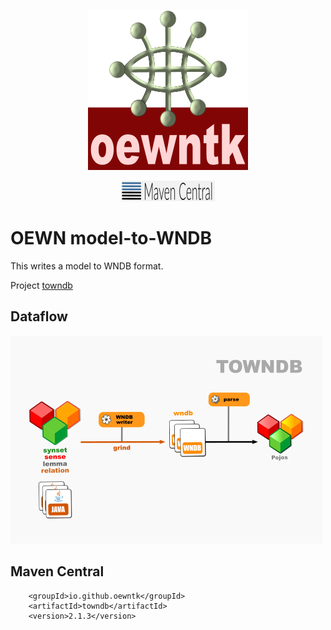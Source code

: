<p align="center">
<img width="256" height="256" src="images/oewntk.png" alt="OEWNTK">
</p>
<p align="center">
<img width="150" src="images/mavencentral.png" alt="MavenCentral">
</p>

# OEWN model-to-WNDB

This writes a model to WNDB format.

Project [towndb](https://github.com/oewntk/towndb)

## Dataflow

![Dataflow](images/dataflow_towndb.png  "Dataflow")

## Maven Central

		<groupId>io.github.oewntk</groupId>
		<artifactId>towndb</artifactId>
		<version>2.1.3</version>
